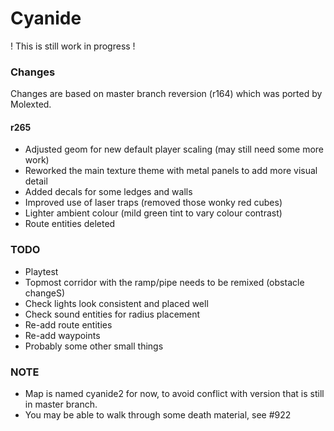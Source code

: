 # Cyanide

! This is still work in progress !

### Changes

Changes are based on master branch reversion (r164) which was ported by Molexted.

#### r265
* Adjusted geom for new default player scaling (may still need some more work)
* Reworked the main texture theme with metal panels to add more visual detail
* Added decals for some ledges and walls
* Improved use of laser traps (removed those wonky red cubes)
* Lighter ambient colour (mild green tint to vary colour contrast)
* Route entities deleted

### TODO

* Playtest
* Topmost corridor with the ramp/pipe needs to be remixed (obstacle changeS)
* Check lights look consistent and placed well
* Check sound entities for radius placement
* Re-add route entities
* Re-add waypoints
* Probably some other small things

### NOTE

* Map is named cyanide2 for now, to avoid conflict with version that is still in master branch.
* You may be able to walk through some death material, see #922
